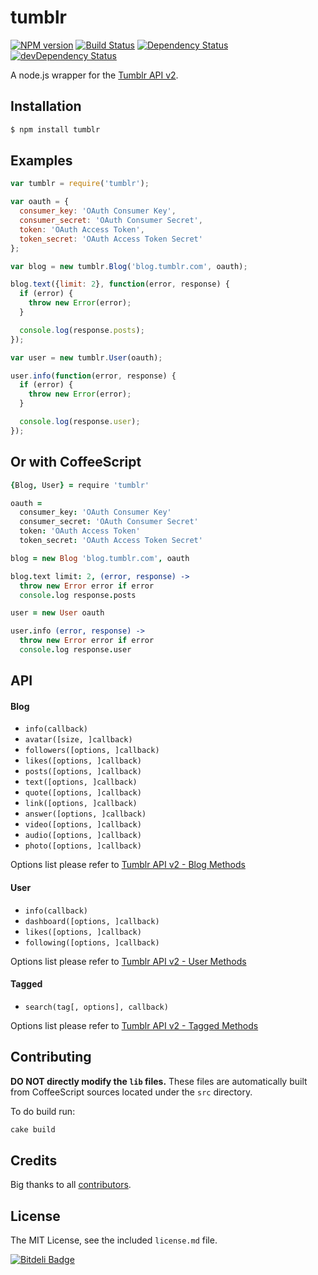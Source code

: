 # tumblr

[![NPM version](https://badge.fury.io/js/tumblr.svg)](http://badge.fury.io/js/tumblr) [![Build Status](https://travis-ci.org/meritt/node-tumblr.svg?branch=master)](https://travis-ci.org/meritt/node-tumblr) [![Dependency Status](https://david-dm.org/meritt/node-tumblr.svg?theme=shields.io)](https://david-dm.org/meritt/node-tumblr) [![devDependency Status](https://david-dm.org/meritt/node-tumblr/dev-status.svg?theme=shields.io)](https://david-dm.org/meritt/node-tumblr#info=devDependencies)

A node.js wrapper for the [Tumblr API v2](http://www.tumblr.com/docs/en/api/v2).

## Installation

```bash
$ npm install tumblr
```

## Examples

```js
var tumblr = require('tumblr');

var oauth = {
  consumer_key: 'OAuth Consumer Key',
  consumer_secret: 'OAuth Consumer Secret',
  token: 'OAuth Access Token',
  token_secret: 'OAuth Access Token Secret'
};

var blog = new tumblr.Blog('blog.tumblr.com', oauth);

blog.text({limit: 2}, function(error, response) {
  if (error) {
    throw new Error(error);
  }

  console.log(response.posts);
});

var user = new tumblr.User(oauth);

user.info(function(error, response) {
  if (error) {
    throw new Error(error);
  }

  console.log(response.user);
});
```

## Or with CoffeeScript

```coffeescript
{Blog, User} = require 'tumblr'

oauth =
  consumer_key: 'OAuth Consumer Key'
  consumer_secret: 'OAuth Consumer Secret'
  token: 'OAuth Access Token'
  token_secret: 'OAuth Access Token Secret'

blog = new Blog 'blog.tumblr.com', oauth

blog.text limit: 2, (error, response) ->
  throw new Error error if error
  console.log response.posts

user = new User oauth

user.info (error, response) ->
  throw new Error error if error
  console.log response.user
```

## API

#### Blog

* `info(callback)`
* `avatar([size, ]callback)`
* `followers([options, ]callback)`
* `likes([options, ]callback)`
* `posts([options, ]callback)`
* `text([options, ]callback)`
* `quote([options, ]callback)`
* `link([options, ]callback)`
* `answer([options, ]callback)`
* `video([options, ]callback)`
* `audio([options, ]callback)`
* `photo([options, ]callback)`

Options list please refer to [Tumblr API v2 - Blog Methods](http://www.tumblr.com/docs/en/api/v2#blog_methods)

#### User

* `info(callback)`
* `dashboard([options, ]callback)`
* `likes([options, ]callback)`
* `following([options, ]callback)`

Options list please refer to [Tumblr API v2 - User Methods](http://www.tumblr.com/docs/en/api/v2#user-methods)

#### Tagged

* `search(tag[, options], callback)`

Options list please refer to [Tumblr API v2 - Tagged Methods](http://www.tumblr.com/docs/en/api/v2#tagged-method)

## Contributing

**DO NOT directly modify the `lib` files.** These files are automatically built from CoffeeScript sources located under the `src` directory.

To do build run:

```bash
cake build
```

## Credits

Big thanks to all [contributors](https://github.com/meritt/node-tumblr/graphs/contributors).

## License

The MIT License, see the included `license.md` file.

[![Bitdeli Badge](https://d2weczhvl823v0.cloudfront.net/meritt/node-tumblr/trend.png)](https://bitdeli.com/free "Bitdeli Badge")
